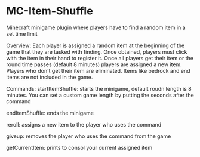 # MC-Item-Shuffle
Minecraft minigame plugin where players have to find a random item in a set time limit

Overview: Each player is assigned a random item at the beginning of the game that they are tasked with finding. Once obtained, players must click with the item in their hand to
register it. Once all players get their item or the round time passes (default 8 minutes) players are assigned a new item. Players who don't get their item are eliminated. 
Items like bedrock and end items are not included in the game.

Commands:
  startItemShuffle: starts the minigame, default roudn length is 8 minutes. You can set a custom game length by putting the seconds after the command
  
  endItemShuffle: ends the minigame
  
  reroll: assigns a new item to the player who uses the command
  
  giveup: removes the player who uses the command from the game
  
  getCurrentItem: prints to consol your current assigned item
